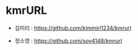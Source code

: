 # kmrURL


* 김미리 : https://github.com/kimmiri1234/kmrurl

* 정소영 : https://github.com/soy4148/kmrurl
